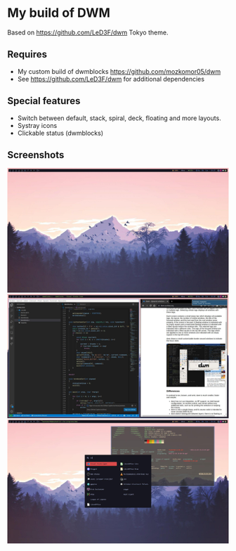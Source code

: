 # My build of DWM
Based on https://github.com/LeD3F/dwm Tokyo theme.

## Requires
- My custom build of dwmblocks https://github.com/mozkomor05/dwm
- See https://github.com/LeD3F/dwm for additional dependencies

## Special features
- Switch between default, stack, spiral, deck, floating and more layouts.
- Systray icons
- Clickable status (dwmblocks)

## Screenshots
![Screenshot 1](./screens/2021-11-20_15-27.jpg)
![Screenshot 2](./screens/2021-11-20_15-28.jpg)
![Screenshot 3](./screens/2021-11-20_15-31.jpg)
